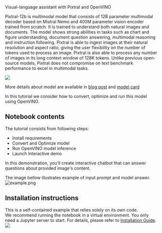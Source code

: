  Visual-language assistant with Pixtral and OpenVINO

Pixtral-12b is multimodal model that consists of 12B parameter multimodal decoder based on Mistral Nemo and 400M parameter vision encoder trained from scratch. It is trained to understand both natural images and documents. The model shows strong abilities in tasks such as chart and figure understanding, document question answering, multimodal reasoning and instruction following. Pixtral is able to ingest images at their natural resolution and aspect ratio, giving the user flexibility on the number of tokens used to process an image. Pixtral is also able to process any number of images in its long context window of 128K tokens. Unlike previous open-source models, Pixtral does not compromise on text benchmark performance to excel in multimodal tasks.

![](https://mistral.ai/images/news/pixtral-12b/pixtral-model-architecture.png)


More details about model are available in [blog post](https://mistral.ai/news/pixtral-12b/) and [model card](https://huggingface.co/mistralai/Pixtral-12B-2409)

In this tutorial we consider how to convert, optimize and run this model using OpenVINO.

## Notebook contents
The tutorial consists from following steps:

- Install requirements
- Convert and Optimize model
- Run OpenVINO model inference
- Launch Interactive demo

In this demonstration, you'll create interactive chatbot that can answer questions about provided image's content.

The image bellow illustrates example of input prompt and model answer.
![example.png](https://github.com/user-attachments/assets/b61a9e8e-32c7-4b60-aa00-b4b867e823be)

## Installation instructions
This is a self-contained example that relies solely on its own code.</br>
We recommend running the notebook in a virtual environment. You only need a Jupyter server to start.
For details, please refer to [Installation Guide](../../README.md).
<img referrerpolicy="no-referrer-when-downgrade" src="https://static.scarf.sh/a.png?x-pxid=5b5a4db0-7875-4bfb-bdbd-01698b5b1a77&file=notebooks/pixtral/README.md" />
